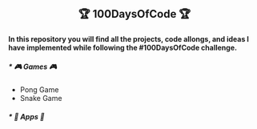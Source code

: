 ##  <p align="center"> 🏆 100DaysOfCode 🏆 </p>



#### In this repository you will find all the projects, code allongs, and ideas I have implemented while following the #100DaysOfCode challenge.


##### * 🎮 Games 🎮

* Pong Game
* Snake Game

##### * 📲 Apps 📲
